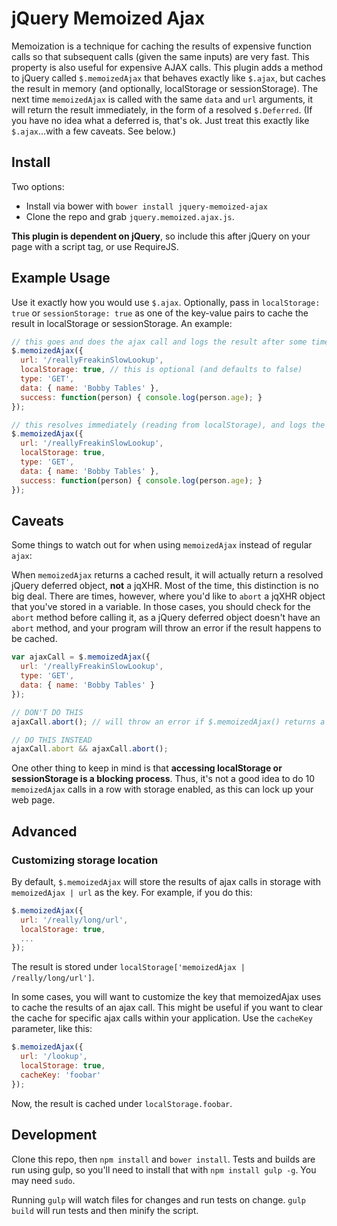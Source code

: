 # jQuery Memoized Ajax

Memoization is a technique for caching the results of expensive function calls so that subsequent calls (given the same inputs) are very fast. This property is also useful for expensive AJAX calls. This plugin adds a method to jQuery called `$.memoizedAjax` that behaves exactly like `$.ajax`, but caches the result in memory (and optionally, localStorage or sessionStorage). The next time `memoizedAjax` is called with the same `data` and `url` arguments, it will return the result immediately, in the form of a resolved `$.Deferred`. (If you have no idea what a deferred is, that's ok. Just treat this exactly like `$.ajax`...with a few caveats. See below.)

## Install

Two options:

  * Install via bower with `bower install jquery-memoized-ajax`
  * Clone the repo and grab `jquery.memoized.ajax.js`.

**This plugin is dependent on jQuery**, so include this after jQuery on your page with a script tag, or use RequireJS.

## Example Usage

Use it exactly how you would use `$.ajax`. Optionally, pass in `localStorage: true` or `sessionStorage: true` as one of the key-value pairs to cache the result in localStorage or sessionStorage. An example:

```javascript
// this goes and does the ajax call and logs the result after some time
$.memoizedAjax({
  url: '/reallyFreakinSlowLookup',
  localStorage: true, // this is optional (and defaults to false)
  type: 'GET',
  data: { name: 'Bobby Tables' },
  success: function(person) { console.log(person.age); }
});

// this resolves immediately (reading from localStorage), and logs the result
$.memoizedAjax({
  url: '/reallyFreakinSlowLookup',
  localStorage: true,
  type: 'GET',
  data: { name: 'Bobby Tables' },
  success: function(person) { console.log(person.age); }
});
```

## Caveats

Some things to watch out for when using `memoizedAjax` instead of regular `ajax`:

When `memoizedAjax` returns a cached result, it will actually return a resolved jQuery deferred object, **not** a jqXHR. Most of the time, this distinction is no big deal. There are times, however, where you'd like to `abort` a jqXHR object that you've stored in a variable. In those cases, you should check for the `abort` method before calling it, as a jQuery deferred object doesn't have an `abort` method, and your program will throw an error if the result happens to be cached.

```javascript
var ajaxCall = $.memoizedAjax({
  url: '/reallyFreakinSlowLookup',
  type: 'GET',
  data: { name: 'Bobby Tables' }
});

// DON'T DO THIS
ajaxCall.abort(); // will throw an error if $.memoizedAjax() returns a cached result

// DO THIS INSTEAD
ajaxCall.abort && ajaxCall.abort();
```

One other thing to keep in mind is that **accessing localStorage or sessionStorage is a blocking process**. Thus, it's not a good idea to do 10 `memoizedAjax` calls in a row with storage enabled, as this can lock up your web page.

## Advanced

### Customizing storage location

By default, `$.memoizedAjax` will store the results of ajax calls in storage with `memoizedAjax | url` as the key. For example, if you do this:

```javascript
$.memoizedAjax({
  url: '/really/long/url',
  localStorage: true,
  ...
});
```

The result is stored under `localStorage['memoizedAjax | /really/long/url']`.

In some cases, you will want to customize the key that memoizedAjax uses to cache the results of an ajax call. This might be useful if you want to clear the cache for specific ajax calls within your application. Use the `cacheKey` parameter, like this:

```javascript
$.memoizedAjax({
  url: '/lookup',
  localStorage: true,
  cacheKey: 'foobar'
});
```

Now, the result is cached under `localStorage.foobar`.

## Development

Clone this repo, then `npm install` and `bower install`. Tests and builds are run using gulp, so you'll need to install that with `npm install gulp -g`. You may need `sudo`.

Running `gulp` will watch files for changes and run tests on change. `gulp build` will run tests and then minify the script.

